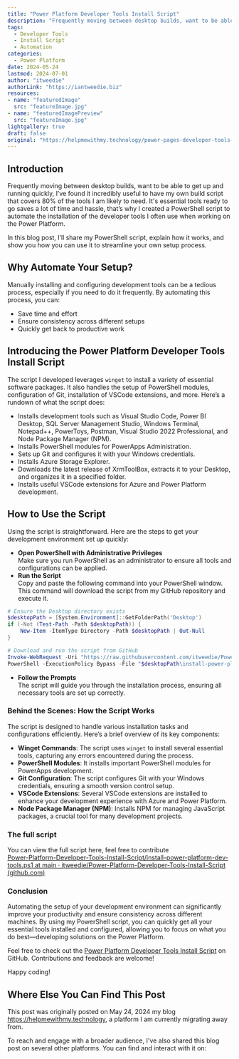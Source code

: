```yaml
---
title: "Power Platform Developer Tools Install Script"
description: "Frequently moving between desktop builds, want to be able to get up and running quickly,  I’ve found it incredibly useful to have my own build script that covers 80% of the tools I am likely to need. It's essential tools ready to go saves a lot of time and hassle, that’s why I created a PowerShell script to automate the installation of the developer tools I often use when working on the Power Platform."
tags:
  - Developer Tools
  - Install Script
  - Automation
categories:
  - Power Platform
date: 2024-05-24
lastmod: 2024-07-01
author: "itweedie"
authorLink: "https://iantweedie.biz"
resources:
- name: "featuredImage"
  src: "featureImage.jpg"
- name: "featuredImagePreview"
  src: "featureImage.jpg"
lightgallery: true
draft: false
original: "https://helpmewithmy.technology/power-pages-developer-tools-install-script/"
---
```


## Introduction

Frequently moving between desktop builds, want to be able to get up and running quickly,  I’ve found it incredibly useful to have my own build script that covers 80% of the tools I am likely to need. It's essential tools ready to go saves a lot of time and hassle, that’s why I created a PowerShell script to automate the installation of the developer tools I often use when working on the Power Platform.

In this blog post, I’ll share my PowerShell script, explain how it works, and show you how you can use it to streamline your own setup process.

## Why Automate Your Setup?

Manually installing and configuring development tools can be a tedious process, especially if you need to do it frequently. By automating this process, you can:

- Save time and effort
- Ensure consistency across different setups
- Quickly get back to productive work

## Introducing the Power Platform Developer Tools Install Script

The script I developed leverages `winget` to install a variety of essential software packages. It also handles the setup of PowerShell modules, configuration of Git, installation of VSCode extensions, and more. Here’s a rundown of what the script does:

- Installs development tools such as Visual Studio Code, Power BI Desktop, SQL Server Management Studio, Windows Terminal, Notepad++, PowerToys, Postman, Visual Studio 2022 Professional, and Node Package Manager (NPM).
- Installs PowerShell modules for PowerApps Administration.
- Sets up Git and configures it with your Windows credentials.
- Installs Azure Storage Explorer.
- Downloads the latest release of XrmToolBox, extracts it to your Desktop, and organizes it in a specified folder.
- Installs useful VSCode extensions for Azure and Power Platform development.

## How to Use the Script

Using the script is straightforward. Here are the steps to get your development environment set up quickly:

- **Open PowerShell with Administrative Privileges**  
    Make sure you run PowerShell as an administrator to ensure all tools and configurations can be applied.
- **Run the Script**  
    Copy and paste the following command into your PowerShell window. This command will download the script from my GitHub repository and execute it.
    
```PowerShell
# Ensure the Desktop directory exists
$desktopPath = [System.Environment]::GetFolderPath('Desktop')
if (-Not (Test-Path -Path $desktopPath)) {
    New-Item -ItemType Directory -Path $desktopPath | Out-Null
}

# Download and run the script from GitHub
Invoke-WebRequest -Uri "https://raw.githubusercontent.com/itweedie/Power-Platform-Developer-Tools-Install-Script/main/install-power-platform-dev-tools.ps1" -OutFile "$desktopPath\install-power-platform-dev-tools.ps1"
PowerShell -ExecutionPolicy Bypass -File "$desktopPath\install-power-platform-dev-tools.ps1"
```

- **Follow the Prompts**  
    The script will guide you through the installation process, ensuring all necessary tools are set up correctly.

### Behind the Scenes: How the Script Works

The script is designed to handle various installation tasks and configurations efficiently. Here’s a brief overview of its key components:

- **Winget Commands**: The script uses `winget` to install several essential tools, capturing any errors encountered during the process.
- **PowerShell Modules**: It installs important PowerShell modules for PowerApps development.
- **Git Configuration**: The script configures Git with your Windows credentials, ensuring a smooth version control setup.
- **VSCode Extensions**: Several VSCode extensions are installed to enhance your development experience with Azure and Power Platform.
- **Node Package Manager (NPM)**: Installs NPM for managing JavaScript packages, a crucial tool for many development projects.

### The full script

You can view the full script here, feel free to contribute  
[Power-Platform-Developer-Tools-Install-Script/install-power-platform-dev-tools.ps1 at main · itweedie/Power-Platform-Developer-Tools-Install-Script (github.com)](https://github.com/itweedie/Power-Platform-Developer-Tools-Install-Script/blob/main/install-power-platform-dev-tools.ps1)

### Conclusion

Automating the setup of your development environment can significantly improve your productivity and ensure consistency across different machines. By using my PowerShell script, you can quickly get all your essential tools installed and configured, allowing you to focus on what you do best—developing solutions on the Power Platform.

Feel free to check out the [Power Platform Developer Tools Install Script](https://github.com/itweedie/Power-Platform-Developer-Tools-Install-Script) on GitHub. Contributions and feedback are welcome!

Happy coding!

## Where Else You Can Find This Post

This post was originally posted on May 24, 2024 my blog https://helpmewithmy.technology, a platform I am currently migrating away from. 

To reach and engage with a broader audience, I've also shared this blog post on several other platforms. You can find and interact with it on:

